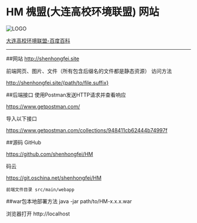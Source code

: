 # HM 槐盟(大连高校环境联盟)	网站

![LOGO](http://tva2.sinaimg.cn/crop.0.0.180.180.180/a121378fjw1e8qgp5bmzyj2050050aa8.jpg)


[大连高校环境联盟-百度百科](http://baike.baidu.com/link?url=VhFPgFwxN_0WM8DWqC9YEGVTLZsLpFmHSPlwEIb-g4IUESdx3CdnKhZ-rlQHtzi2qMhNiWunTaqiviOzQXqJkdi1YR32bL0sECsj2UJtIMW1x2Sig6Fg2xXBhooWa1yNb2WNoWSZwFKcpdrKx932fLYaoIl01Gbkt3p5LIAhrWayhrr4vITOzAFIlx1VHeQs)

---

##网站
http://shenhongfei.site

前端网页、图片、文件（所有包含后缀名的文件都是静态资源） 访问方法

http://shenhongfei.site/{path/to/file.suffix}

##后端接口
使用Postman发送HTTP请求并查看响应

https://www.getpostman.com/

导入以下接口

https://www.getpostman.com/collections/948411cb62444b74997f

##源码
GitHub

https://github.com/shenhongfei/HM

码云

https://git.oschina.net/shenhongfei/HM

`前端文件目录 src/main/webapp`

##war包本地部署方法
java -jar path/to/HM-x.x.x.war

浏览器打开 http://localhost
